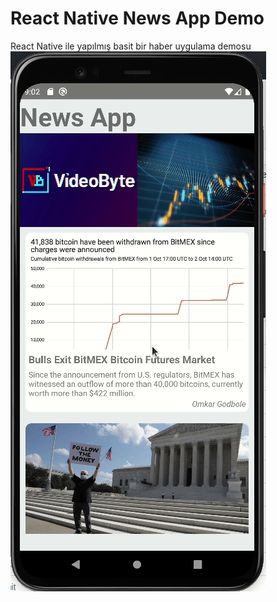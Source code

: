 # React Native News App Demo
React Native ile yapılmış basit bir haber uygulama demosu 
![screenshots](./screen.gif)